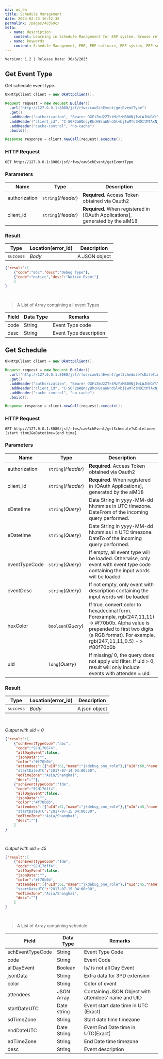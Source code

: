```yaml
---
nav: ws_en
title: Schedule Management
date: 2024-02-23 16:52:38
permalink: /pages/48360c/
meta:
  - name: description
    content: Learning in Schedule Management for ERP system. Browse reference, sample code, tutorials, and more.
  - name: keywords
    content: Schedule Management, ERP, ERP software, ERP system, ERP solution
---
```


`Version: 1.2 | Release Date: 30/6/2023`


## Get Event Type

Get schedule event type.

```java
OkHttpClient client = new OkHttpClient();

Request request = new Request.Builder()
  .url("http://127.0.0.1:8080/jsf/rfws/cawSchEvent/getEventType")
  .get()
  .addHeader("authorization", "Bearer OGFiZmU2ZTktMzYzMS00NjIwLWJhNGYtYWU2OGQyNTZhMmNi")
  .addHeader("client_id", "C-SGF2aWQncyBhcHBsaWNhdGlvbjIwMTctMDItMTAxNjc=")
  .addHeader("cache-control", "no-cache")
  .build();

Response response = client.newCall(request).execute();
```



### HTTP Request

`GET http://127.0.0.1:8080/jsf/rfws/cawSchEvent/getEventType`



### Parameters

| Name          | Type               | Description                              |
| ------------- | ------------------ | ---------------------------------------- |
| authorization | `string`(*Header*) | **Required.** Access Token obtained via Oauth2 |
| client_id     | `string`(*Header*) | **Required.** When registered in [OAuth Applications], generated by the aiM18 |



### Result

| Type      | Location(error_id) | Description   |
| --------- | ------------------ | ------------- |
| `success` | *Body*             | A JSON object |

```json
{"result":[
	{"code":"abc","desc":"Debug Type"},
 	{"code":"notice","desc":"Notice Event"}
	]
}
```

<br/>

> A List of Array containing all event Types

| Field | Data Type | Remarks                |
| ----- | --------- | ---------------------- |
| code  | String    | Event Type code        |
| desc  | String    | Event Type description |



## Get Schedule

```java
OkHttpClient client = new OkHttpClient();

Request request = new Request.Builder()
  .url("http://127.0.0.1:8080/jsf/rfws/cawSchEvent/getSchedule?sDatetime=2017-01-01 00:00:00&eDatetime=2017-12-31 23:59:59")
  .get()
  .addHeader("authorization", "Bearer OGFiZmU2ZTktMzYzMS00NjIwLWJhNGYtYWU2OGQyNTZhMmNi")
  .addHeader("client_id", "C-SGF2aWQncyBhcHBsaWNhdGlvbjIwMTctMDItMTAxNjc=")
  .addHeader("cache-control", "no-cache")
  .build();

Response response = client.newCall(request).execute();
```



### HTTP Request

`GET http://127.0.0.1:8080/jsf/rfws/cawSchEvent/getSchedule?sDatetime=[start time]&eDatetime=[end time]`



### Parameters

| Name          | Type               | Description                              |
| ------------- | ------------------ | ---------------------------------------- |
| authorization | `string`(*Header*) | **Required.** Access Token obtained via Oauth2 |
| client_id     | `string`(*Header*) | **Required.** When registered in [OAuth Applications], generated by the aiM18 |
| sDatetime     | `string`(*Query*)  | Date String in yyyy-MM-dd hh:mm:ss in UTC timezone. DateFrom of the incoming query performed. |
| eDatetime     | `string`(*Query*)  | Date String in yyyy-MM-dd hh:mm:ss i n UTC timezone. DateTo of the incoming query performed. |
| eventTypeCode | `string`(*Query*)  | If empty, all event type will be loaded. Otherwise, only event with event type code containing the input words will be loaded |
| eventDesc     | `string`(*Query*)  | If not empty, only event with description containing the input words will be loaded |
| hexColor      | `boolean`(*Query*) | If true, convert color to hexadecimal form. Forexample, rgb(247,11,11) -> #f70b0b. Alpha value is prepended to first two digits (a RGB format). For example, rgb(247,11,11,0.5) - > #80f70b0b |
| uId           | `long`(*Query*)    | If missing/ 0, the query does not apply uId filter. If uId > 0, result will only include events with attendee = uId. |

### Result

| Type      | Location(error_id) | Description   |
| --------- | ------------------ | ------------- |
| `success` | *Body*             | A json object |

<br/>

*Output with uId = 0*

```json
{"result":[
	{"schEventTypeCode":"abc",
     "code":"SCH170674",
     "allDayEvent":false,
     "jsonData":"",
     "color":"#f70b0b",
     "attendees":[{"uId":61,"name":"jkdebug_one_role"},{"uId":69,"name":"jkdebug3"}]
     "startDateUTC":"2017-07-14 04:00:00",
     "edTimeZone":"Asia/Shanghai",
     "desc":""},
 	{"schEventTypeCode":"fde",
     "code":"SCH17dff4",
     "allDayEvent":false,
     "jsonData":"",
     "color":"#f70b0b",
     "attendees":[{"uId":61,"name":"jkdebug_one_role"},{"uId":45,"name":"AA"}]
     "startDateUTC":"2017-07-15 04:00:00",
     "edTimeZone":"Asia/Shanghai",
     "desc":""}
	]
}
```

<br/>

*Output with uId = 45*

```json
{"result":[
 	{"schEventTypeCode":"fde",
     "code":"SCH17dff4",
     "allDayEvent":false,
     "jsonData":"",
     "color":"#f70b0b",
     "attendees":[{"uId":61,"name":"jkdebug_one_role"},{"uId":45,"name":"AA"}]
     "startDateUTC":"2017-07-15 04:00:00",
     "edTimeZone":"Asia/Shanghai",
     "desc":""}
	]
}
```

<br/>

> A List of Array containing schedule

| Field            | Data Type   | Remarks                                  |
| ---------------- | ----------- | ---------------------------------------- |
| schEventTypeCode | String      | Event Type Code                          |
| code             | String      | Event Code                               |
| allDayEvent      | Boolean     | Is/ is not all Day Event                 |
| jsonData         | String      | Extra data for 3PD extension             |
| color            | String      | Color of event                           |
| attendees        | JSON Array  | Containing JSON Object with attendees’ name and UID |
| startDateUTC     | Date string | Event start date time in UTC (Exact)     |
| sdTimeZone       | String      | Start date time timezone                 |
| endDateUTC       | Date String | Event End Date time in UTC(Exact)        |
| edTimeZone       | String      | End Date time timezone                   |
| desc             | String      | Event description                        |

 